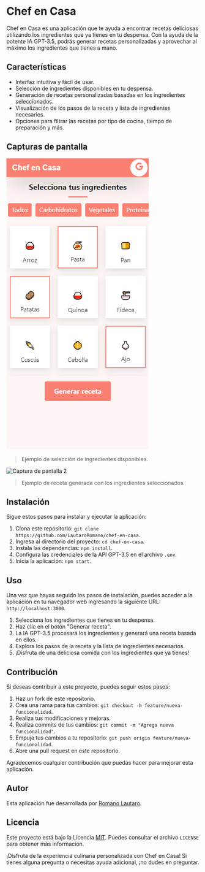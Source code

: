 # Chef en Casa

Chef en Casa es una aplicación que te ayuda a encontrar recetas deliciosas utilizando los ingredientes que ya tienes en tu despensa. Con la ayuda de la potente IA GPT-3.5, podrás generar recetas personalizadas y aprovechar al máximo los ingredientes que tienes a mano.

## Características

- Interfaz intuitiva y fácil de usar.
- Selección de ingredientes disponibles en tu despensa.
- Generación de recetas personalizadas basadas en los ingredientes seleccionados.
- Visualización de los pasos de la receta y lista de ingredientes necesarios.
- Opciones para filtrar las recetas por tipo de cocina, tiempo de preparación y más.

## Capturas de pantalla

![Captura de pantalla 1](https://github.com/LautaroRomano/chef-en-casa/blob/main/images/screenshots/ingredients.png)
> Ejemplo de selección de ingredientes disponibles.

![Captura de pantalla 2](/screenshots/screenshot2.png)
> Ejemplo de receta generada con los ingredientes seleccionados.

## Instalación

Sigue estos pasos para instalar y ejecutar la aplicación:

1. Clona este repositorio: `git clone https://github.com/LautaroRomano/chef-en-casa`.
2. Ingresa al directorio del proyecto: `cd chef-en-casa`.
3. Instala las dependencias: `npm install`.
4. Configura las credenciales de la API GPT-3.5 en el archivo `.env`.
5. Inicia la aplicación: `npm start`.

## Uso

Una vez que hayas seguido los pasos de instalación, puedes acceder a la aplicación en tu navegador web ingresando la siguiente URL: `http://localhost:3000`.

1. Selecciona los ingredientes que tienes en tu despensa.
2. Haz clic en el botón "Generar receta".
3. La IA GPT-3.5 procesará los ingredientes y generará una receta basada en ellos.
4. Explora los pasos de la receta y la lista de ingredientes necesarios.
5. ¡Disfruta de una deliciosa comida con los ingredientes que ya tienes!

## Contribución

Si deseas contribuir a este proyecto, puedes seguir estos pasos:

1. Haz un fork de este repositorio.
2. Crea una rama para tus cambios: `git checkout -b feature/nueva-funcionalidad`.
3. Realiza tus modificaciones y mejoras.
4. Realiza commits de tus cambios: `git commit -m "Agrega nueva funcionalidad"`.
5. Empuja tus cambios a tu repositorio: `git push origin feature/nueva-funcionalidad`.
6. Abre una pull request en este repositorio.

Agradecemos cualquier contribución que puedas hacer para mejorar esta aplicación.

## Autor

Esta aplicación fue desarrollada por [Romano Lautaro](https://github.com/LautaroRomano).

## Licencia

Este proyecto está bajo la Licencia [MIT](LICENSE). Puedes consultar el archivo `LICENSE` para obtener más información.

¡Disfruta de la experiencia culinaria personalizada con Chef en Casa! Si tienes alguna pregunta o necesitas ayuda adicional, ¡no dudes en preguntar.
